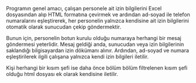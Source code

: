 Programın genel amacı, çalışan personele ait izin bilgilerini Excel dosyasından alıp HTML formatına çevirmek ve ardından ad-soyad ile telefon numaralarını eşleştirerek, her personelin yalnızca kendisine ait izin bilgilerini otomatik olarak sunucudan çekip göndermektir.

Bunun için, personelin botun kurulu olduğu numaraya herhangi bir mesaj göndermesi yeterlidir. Mesaj geldiği anda, sunucudan veya izin bilgilerinin saklandığı bilgisayardan izin dökümanı alınır. Ardından, ad-soyad ve numara eşleştirilerek ilgili çalışana yalnızca kendi izin bilgileri iletilir.

Kişi herhangi bir kısım şefi ise daha önce bölüm bölüm filtrelenen kısım şefi olduğu html dosyası ek olarak kendisine iletilir.
